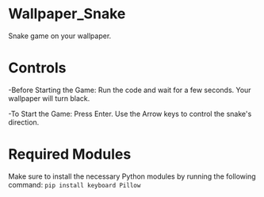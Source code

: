 # Wallpaper_Snake
Snake game on your wallpaper.

# Controls

-Before Starting the Game:
Run the code and wait for a few seconds. Your wallpaper will turn black.

-To Start the Game:
  Press Enter.
  Use the Arrow keys to control the snake's direction.

# Required Modules
Make sure to install the necessary Python modules by running the following command:
```pip install keyboard Pillow```
